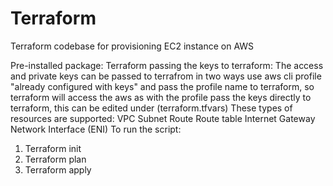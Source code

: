 # Terraform
Terraform codebase for provisioning EC2 instance on AWS

Pre-installed package: Terraform
passing the keys to terraform: The access and private keys can be passed to terrafrom in two ways
use aws cli profile "already configured with keys" and pass the profile name to terraform, so terraform will access the aws as with the profile pass the keys directly to terraform, this can be edited under (terraform.tfvars)
These types of resources are supported: VPC Subnet Route Route table Internet Gateway Network Interface (ENI)
To run the script:
1.	Terraform init
2.	Terraform plan
3.	Terraform apply


